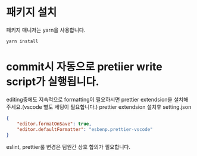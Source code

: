 # 패키지 설치

패키지 매니저는 yarn을 사용합니다.

```shell
yarn install
```

# commit시 자동으로 pretiier write script가 실행됩니다.

editing중에도 지속적으로 formatting이 필요하시면 prettier extendsion을 설치해 주세요.(vscode 별도 세팅이 필요합니다.)
prettier extendsion 설치후
setting.json

```json
{
    "editor.formatOnSave": true,
    "editor.defaultFormatter": "esbenp.prettier-vscode"
}
```

eslint, prettier룰 변경은 팀원간 상호 합의가 필요합니다.
